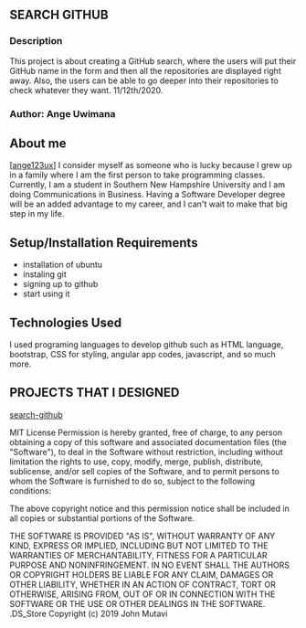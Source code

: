 ## SEARCH GITHUB

### Description
This project is about creating a GitHub search, where the users will put their GitHub name in the form and then all the repositories are displayed right away. Also, the users can be able to go deeper into their repositories to check whatever they want.
11/12th/2020.

### Author: Ange Uwimana

## About me
[[ange123ux](https://github.com/ange123ux/search-github)]
I consider myself as someone who is lucky because I grew up in a family where I am the first person to take programming classes. Currently, I am a student in Southern New Hampshire University and I am doing Communications in Business. Having a Software Developer degree will be an added advantage to my career, and I can't wait to make that big step in my life. 

## Setup/Installation Requirements

* installation of ubuntu
* instaling git
* signing up to github 
* start using it
## Technologies Used
I used programing languages to develop github such as HTML language, bootstrap, CSS for styling, angular app codes, javascript, and so much more.

  ## PROJECTS THAT I DESIGNED
[search-github](https://ange123ux.github.io/search-github/)

MIT License
Permission is hereby granted, free of charge, to any person obtaining a copy
of this software and associated documentation files (the "Software"), to deal
in the Software without restriction, including without limitation the rights
to use, copy, modify, merge, publish, distribute, sublicense, and/or sell
copies of the Software, and to permit persons to whom the Software is
furnished to do so, subject to the following conditions:

The above copyright notice and this permission notice shall be included in all
copies or substantial portions of the Software.

THE SOFTWARE IS PROVIDED "AS IS", WITHOUT WARRANTY OF ANY KIND, EXPRESS OR
IMPLIED, INCLUDING BUT NOT LIMITED TO THE WARRANTIES OF MERCHANTABILITY,
FITNESS FOR A PARTICULAR PURPOSE AND NONINFRINGEMENT. IN NO EVENT SHALL THE
AUTHORS OR COPYRIGHT HOLDERS BE LIABLE FOR ANY CLAIM, DAMAGES OR OTHER
LIABILITY, WHETHER IN AN ACTION OF CONTRACT, TORT OR OTHERWISE, ARISING FROM,
OUT OF OR IN CONNECTION WITH THE SOFTWARE OR THE USE OR OTHER DEALINGS IN THE
SOFTWARE.
.DS_Store
Copyright (c) 2019 John Mutavi